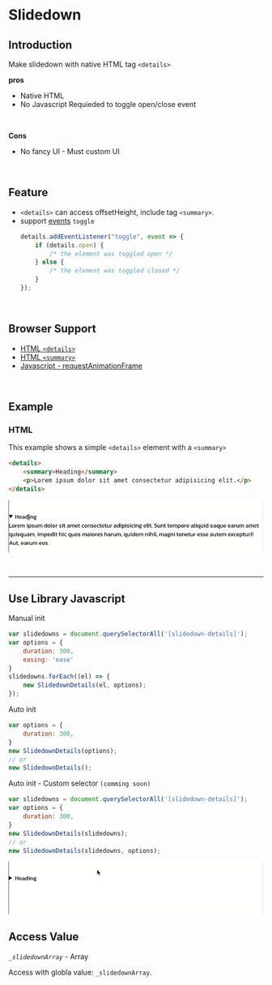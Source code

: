 # Slidedown

## Introduction
Make slidedown with native HTML tag `<details>`

**pros**
- Native HTML
- No Javascript Requieded to toggle open/close event

<br>

**Cons**
- No fancy UI - Must custom UI

<br>

## Feature
- `<details>` can access offsetHeight, include tag `<summary>`.
- support [events](https://developer.mozilla.org/en-US/docs/Web/HTML/Element/details#events) <code>toggle</code>
    ```javascript
    details.addEventListener("toggle", event => {
        if (details.open) {
            /* the element was toggled open */
        } else {
            /* the element was toggled closed */
        }
    });
    ```

<br>

## Browser Support
- [HTML `<details>`](https://developer.mozilla.org/en-US/docs/Web/HTML/Element/details#browser_compatibility)
- [HTML `<summary>`](https://developer.mozilla.org/en-US/docs/Web/HTML/Element/summary#browser_compatibility)
- [Javascript - requestAnimationFrame](https://developer.mozilla.org/en-US/docs/Web/API/window/requestAnimationFrame#browser_compatibility)

<br>

## Example
### HTML
This example shows a simple `<details>` element with a `<summary>`
```html
<details>
    <summary>Heading</summary>
    <p>Lorem ipsum dolor sit amet consectetur adipisicing elit.</p>
</details>
```
![Native HTML tag details!](/images/native.gif "San Juan Mountains")

<br>

---
## Use Library Javascript
Manual init
```javascript
var slidedowns = document.querySelectorAll('[slidedown-details]');
var options = {
    duration: 300,
    easing: 'ease'
}
slidedowns.forEach((el) => {
    new SlidedownDetails(el, options);
});
```

Auto init
```javascript
var options = {
    duration: 300,
}
new SlidedownDetails(options);
// or
new SlidedownDetails();
```

Auto init - Custom selector `(comming soon)`
```javascript
var slidedowns = document.querySelectorAll('[slidedown-details]');
var options = {
    duration: 300,
}
new SlidedownDetails(slidedowns);
// or
new SlidedownDetails(slidedowns, options);
```
![Add Javascript with tag details!](/images/libs.gif "San Juan Mountains")
<br>

## Access Value
*`_slidedownArray`* - Array

Access with globla value: `_slidedownArray`.

<br>
